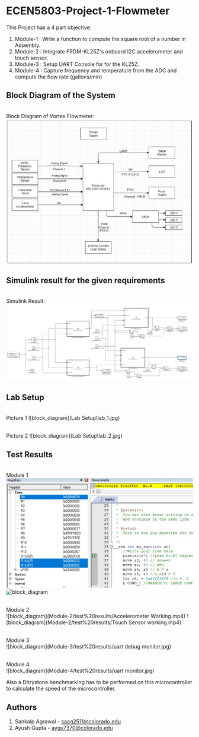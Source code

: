 # ECEN5803-Project-1-Flowmeter   
This Project has a 4 part objective:   
1. Module-1 : Write a function to compute the square root of a number in Assembly.
2. Module-2 : Integrate FRDM-KL25Z's onboard I2C accelerometer and touch sensor.   
3. Module-3 : Setup UART Console for for the KL25Z.
4. Module-4 : Capture frequency and temperature from the ADC and compute the flow rate (gallons/min)

## Block Diagram of the System
<br>Block Diagram of Vortex Flowmeter:  
   ![block_diagram](Block%20Diagram/Flowmeter%20Solution%20Block%20Diagram.jpg)

## Simulink result for the given requirements
<br>Simulink Result:  
   ![block_diagram](Module-4/Simulink/simulink%20result.jpg)

## Lab Setup
<br>Picture 1
   ![block_diagram](Lab Setup\lab_1.jpg)
 
<br>Picture 2
   ![block_diagram](Lab Setup\lab_2.jpg) 
   
## Test Results
<br>Module 1</br>
	![block_diagram](Module-1/test%20results/Input_1.jpg)
	![block_diagram](Module-1/test%20results/output_1.jpg)
	
<br>Module 2</br>
	![block_diagram](Module-2/test%20results/Accelerometer Working.mp4)
	![block_diagram](Module-2/test%20results/Touch Sensor working.mp4)

<br>Module 3</br>
	![block_diagram](Module-3/test%20results/uart debug monitor.jpg)
	
<br>Module 4</br>
	![block_diagram](Module-4/test%20results/uart monitor.jpg)

Also a Dhrystone benchmarking has to be performed on this microcontroller to calculate the speed of the microcontroller.    

## Authors  
1. Sankalp Agrawal - saag2511@colorado.edu   
2. Ayush Gupta - aygu7370@colorado.edu
